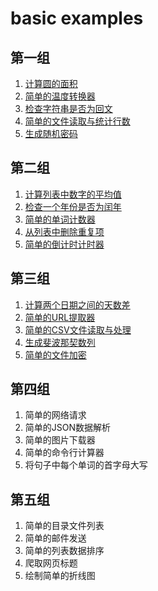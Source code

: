 # basic examples
## 第一组
1. [计算圆的面积](1_1_calculate_area.py)
2. [简单的温度转换器](1_2_celsius_to_fahrenheit.py)
3. [检查字符串是否为回文](1_3_is_palindrome.py)
4. [简单的文件读取与统计行数](1_4_count_lines.py)
5. [生成随机密码](1_5_generate_random_string.py)
## 第二组
1. [计算列表中数字的平均值](2_1_calculate_average.py)
2. [检查一个年份是否为闰年](2_2_is_leap_year.py)
3. [简单的单词计数器](2_3_count_words.py)
4. [从列表中删除重复项](2_4_remove_duplicates.py)
5. [简单的倒计时计时器](2_5_countdown.py)
## 第三组
1. [计算两个日期之间的天数差](3_1_days_between_dates.py)
2. [简单的URL提取器](3_2_extract_urls.py)
3. [简单的CSV文件读取与处理](3_3_read_csv.py)
4. [生成斐波那契数列](3_4_generate_fibonacci.py)
5. [简单的文件加密](3_5_caesar_cipher.py)
## 第四组
1. 简单的网络请求
2. 简单的JSON数据解析
3. 简单的图片下载器
4. 简单的命令行计算器
5. 将句子中每个单词的首字母大写
## 第五组
1. 简单的目录文件列表
2. 简单的邮件发送
3. 简单的列表数据排序
4. 爬取网页标题
5. 绘制简单的折线图
